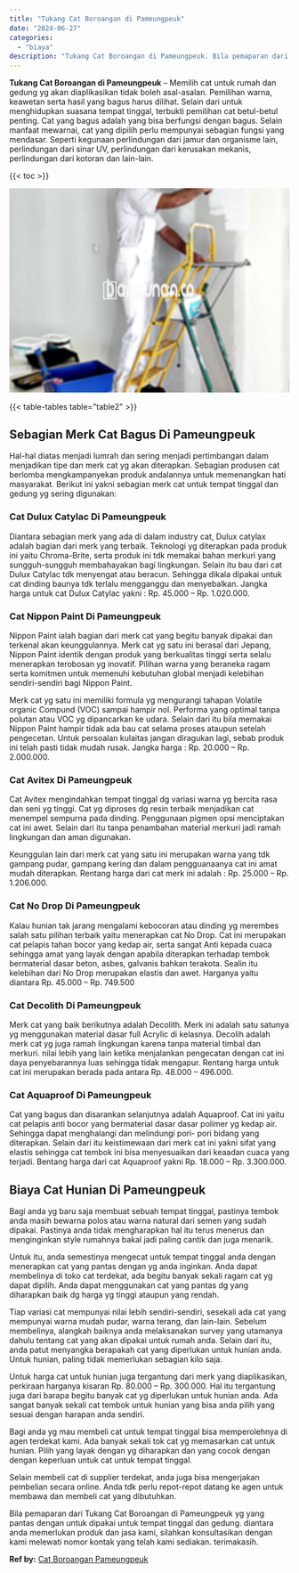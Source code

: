 ```yaml
---
title: "Tukang Cat Boroangan di Pameungpeuk"
date: "2024-06-27"
categories: 
  - "biaya"
description: "Tukang Cat Boroangan di Pameungpeuk. Bila pemaparan dari Tukang Cat Boroangan di Pameungpeuk yg yang pantas dengan untuk dipakai untuk tempat tinggal dan ged..."
---
```


**Tukang Cat Boroangan di Pameungpeuk** – Memilih cat untuk rumah dan gedung yg akan diaplikasikan tidak boleh asal-asalan. Pemilihan warna, keawetan serta hasil yang bagus harus dilihat. Selain dari untuk menghidupkan suasana tempat tinggal, terbukti pemilihan cat betul-betul penting. Cat yang bagus adalah yang bisa berfungsi dengan bagus. Selain manfaat mewarnai, cat yang dipilih perlu mempunyai sebagian fungsi yang mendasar. Seperti kegunaan perlindungan dari jamur dan organisme lain, perlindungan dari sinar UV, perlindungan dari kerusakan mekanis, perlindungan dari kotoran dan lain-lain.

{{< toc >}}

![Tukang Cat Boroangan di Pameungpeuk](/images/jasa-cat-murah14.png)

{{< table-tables table="table2" >}}

## Sebagian Merk Cat Bagus Di Pameungpeuk

Hal-hal diatas menjadi lumrah dan sering menjadi pertimbangan dalam menjadikan tipe dan merk cat yg akan diterapkan. Sebagian produsen cat berlomba mengkampanyekan produk andalannya untuk memenangkan hati masyarakat. Berikut ini yakni sebagian merk cat untuk tempat tinggal dan gedung yg sering digunakan:

### Cat Dulux Catylac Di Pameungpeuk

Diantara sebagian merk yang ada di dalam industry cat, Dulux catylax adalah bagian dari merk yang terbaik. Teknologi yg diterapkan pada produk ini yaitu Chroma-Brite, serta produk ini tdk memakai bahan merkuri yang sungguh-sungguh membahayakan bagi lingkungan. Selain itu bau dari cat Dulux Catylac tdk menyengat atau beracun. Sehingga dikala dipakai untuk cat dinding baunya tdk terlalu mengganggu dan menyebalkan. Jangka harga untuk cat Dulux Catylac yakni : Rp. 45.000 – Rp. 1.020.000.

### Cat Nippon Paint Di Pameungpeuk

Nippon Paint ialah bagian dari merk cat yang begitu banyak dipakai dan terkenal akan keunggulannya. Merk cat yg satu ini berasal dari Jepang, Nippon Paint identik dengan produk yang berkualitas tinggi serta selalu menerapkan terobosan yg inovatif. Pilihan warna yang beraneka ragam serta komitmen untuk memenuhi kebutuhan global menjadi kelebihan sendiri-sendiri bagi Nippon Paint.

Merk cat yg satu ini memiliki formula yg mengurangi tahapan Volatile organic Compund (VOC) sampai hampir nol. Performa yang optimal tanpa polutan atau VOC yg dipancarkan ke udara. Selain dari itu bila memakai Nippon Paint hampir tidak ada bau cat selama proses ataupun setelah pengecetan. Untuk persoalan kulaitas jangan diragukan lagi, sebab produk ini telah pasti tidak mudah rusak. Jangka harga : Rp. 20.000 – Rp. 2.000.000.

### Cat Avitex Di Pameungpeuk

Cat Avitex mengindahkan tempat tinggal dg variasi warna yg bercita rasa dan seni yg tinggi. Cat yg diproses dg resin terbaik menjadikan cat menempel sempurna pada dinding. Penggunaan pigmen opsi menciptakan cat ini awet. Selain dari itu tanpa penambahan material merkuri jadi ramah lingkungan dan aman digunakan.

Keunggulan lain dari merk cat yang satu ini merupakan warna yang tdk gampang pudar, gampang kering dan dalam pengguanaanya cat ini amat mudah diterapkan. Rentang harga dari cat merk ini adalah : Rp. 25.000 – Rp. 1.206.000.

### Cat No Drop Di Pameungpeuk

Kalau hunian tak jarang mengalami kebocoran atau dinding yg merembes salah satu pilihan terbaik yaitu menerapkan cat No Drop. Cat ini merupakan cat pelapis tahan bocor yang kedap air, serta sangat Anti kepada cuaca sehingga amat yang layak dengan apabila diterapkan terhadap tembok bermaterial dasar beton, asbes, galvanis bahkan terakota. Sealin itu kelebihan dari No Drop merupakan elastis dan awet. Harganya yaitu diantara Rp. 45.000 – Rp. 749.500

### Cat Decolith Di Pameungpeuk

Merk cat yang baik berikutnya adalah Decolith. Merk ini adalah satu satunya yg menggunakan material dasar full Acrylic di kelasnya. Decolih adalah merk cat yg juga ramah lingkungan karena tanpa material timbal dan merkuri. nilai lebih yang lain ketika menjalankan pengecatan dengan cat ini daya penyebarannya luas sehingga tidak mengapur. Rentang harga untuk cat ini merupakan berada pada antara Rp. 48.000 – 496.000.

### Cat Aquaproof Di Pameungpeuk

Cat yang bagus dan disarankan selanjutnya adalah Aquaproof. Cat ini yaitu cat pelapis anti bocor yang bermaterial dasar dasar polimer yg kedap air. Sehingga dapat menghalangi dan melindungi pori- pori bidang yang diterapkan. Selain dari itu keistimewaan dari merk cat ini yakni sifat yang elastis sehingga cat tembok ini bisa menyesuaikan dari keaadan cuaca yang terjadi. Bentang harga dari cat Aquaproof yakni Rp. 18.000 – Rp. 3.300.000.

## Biaya Cat Hunian Di Pameungpeuk

Bagi anda yg baru saja membuat sebuah tempat tinggal, pastinya tembok anda masih bewarna polos atau warna natural dari semen yang sudah dipakai. Pastinya anda tidak mengharapkan hal itu terus menerus dan menginginkan style rumahnya bakal jadi paling cantik dan juga menarik.

Untuk itu, anda semestinya mengecat untuk tempat tinggal anda dengan menerapkan cat yang pantas dengan yg anda inginkan. Anda dapat membelinya di toko cat terdekat, ada begitu banyak sekali ragam cat yg dapat dipilih. Anda dapat menggunakan cat yang pantas dg yang diharapkan baik dg harga yg tinggi ataupun yang rendah.

Tiap variasi cat mempunyai nilai lebih sendiri-sendiri, sesekali ada cat yang mempunyai warna mudah pudar, warna terang, dan lain-lain. Sebelum membelinya, alangkah baiknya anda melaksanakan survey yang utamanya dahulu tentang cat yang akan dipakai untuk rumah anda. Selain dari itu, anda patut menyangka berapakah cat yang diperlukan untuk hunian anda. Untuk hunian, paling tidak memerlukan sebagian kilo saja.

Untuk harga cat untuk hunian juga tergantung dari merk yang diaplikasikan, perkiraan harganya kisaran Rp. 80.000 – Rp. 300.000. Hal itu tergantung juga dari barapa begitu banyak cat yg diperlukan untuk hunian anda. Ada sangat banyak sekali cat tembok untuk hunian yang bisa anda pilih yang sesuai dengan harapan anda sendiri.

Bagi anda yg mau membeli cat untuk tempat tinggal bisa memperolehnya di agen terdekat kami. Ada banyak sekali tok cat yg memasarkan cat untuk hunian. Pilih yang layak dengan yg diharapkan dan yang cocok dengan dengan keperluan untuk cat untuk tempat tinggal.

Selain membeli cat di supplier terdekat, anda juga bisa mengerjakan pembelian secara online. Anda tdk perlu repot-repot datang ke agen untuk membawa dan membeli cat yang dibutuhkan.

Bila pemaparan dari Tukang Cat Boroangan di Pameungpeuk yg yang pantas dengan untuk dipakai untuk tempat tinggal dan gedung. diantara anda memerlukan produk dan jasa kami, silahkan konsultasikan dengan kami melewati nomor kontak yang telah kami sediakan. terimakasih.

**Ref by:** [Cat Boroangan Pameungpeuk](https://id.wikipedia.org/wiki/Cat)
